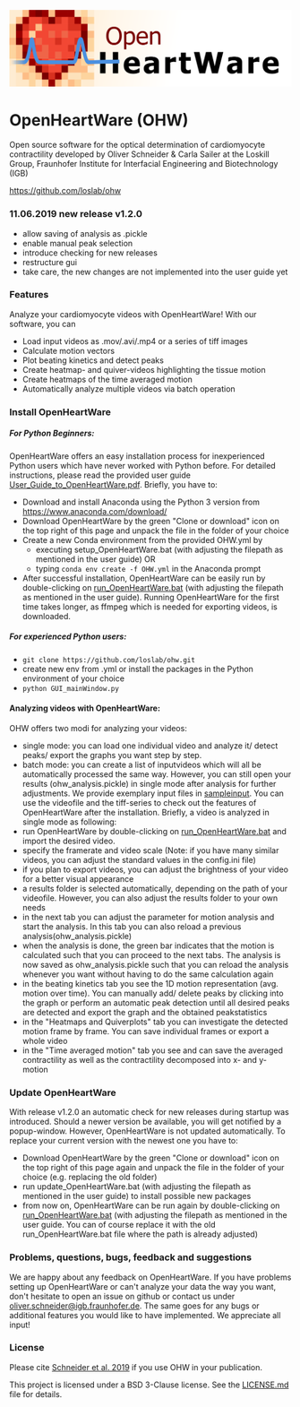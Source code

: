 ![OpenHeartWare-Logo](/icons/ohw-logo.png)

# OpenHeartWare (OHW)
Open source software for the optical determination of cardiomyocyte contractility
developed by Oliver Schneider & Carla Sailer at the Loskill Group, Fraunhofer Institute for Interfacial Engineering and Biotechnology (IGB)

https://github.com/loslab/ohw

### 11.06.2019 new release v1.2.0

* allow saving of analysis as .pickle
* enable manual peak selection
* introduce checking for new releases
* restructure gui
* take care, the new changes are not implemented into the user guide yet

### Features 
Analyze your cardiomyocyte videos with OpenHeartWare! With our software, you can
* Load input videos as .mov/.avi/.mp4 or a series of tiff images
* Calculate motion vectors 
* Plot beating kinetics and detect peaks
* Create heatmap- and quiver-videos highlighting the tissue motion
* Create heatmaps of the time averaged motion
* Automatically analyze multiple videos via batch operation

### Install OpenHeartWare
##### For Python Beginners: 
OpenHeartWare offers an easy installation process for inexperienced Python users which have never worked with Python before. For detailed instructions, please read the provided user guide [User_Guide_to_OpenHeartWare.pdf]( User_Guide_to_OpenHeartWare.pdf). 
Briefly, you have to:
* Download and install Anaconda using the Python 3 version from https://www.anaconda.com/download/ 
* Download OpenHeartWare by the green "Clone or download" icon on the top right of this page and unpack the file in the folder of your choice
* Create a new Conda environment from the provided OHW.yml by
  * executing setup_OpenHeartWare.bat (with adjusting the filepath as mentioned in the user guide)
  OR
  * typing `conda env create -f OHW.yml` in the Anaconda prompt
* After successful installation, OpenHeartWare can be easily run by double-clicking on [run_OpenHeartWare.bat](run_OpenHeartWare.bat) (with adjusting the filepath as mentioned in the user guide). Running OpenHeartWare for the first time takes longer, as ffmpeg which is needed for exporting videos, is downloaded.

##### For experienced Python users:
* `git clone https://github.com/loslab/ohw.git`
* create new env from .yml or install the packages in the Python environment of your choice
* `python GUI_mainWindow.py`

#### Analyzing videos with OpenHeartWare:
OHW offers two modi for analyzing your videos:
* single mode: you can load one individual video and analyze it/ detect peaks/ export the graphs you want step by step.
* batch mode: you can create a list of inputvideos which will all be automatically processed the same way. However, you can still open your results (ohw_analysis.pickle) in single mode after analysis for further adjustments.
We provide exemplary input files in [sampleinput](sampleinput]). You can use the videofile and the tiff-series to check out the features of OpenHeartWare after the installation. 
Briefly, a video is analyzed in single mode as following:
* run OpenHeartWare by double-clicking on [run_OpenHeartWare.bat](run_OpenHeartWare.bat) and import the desired video.
* specify the framerate and video scale (Note: if you have many similar videos, you can adjust the standard values in the config.ini file)
* if you plan to export videos, you can adjust the brightness of your video for a better visual appearance
* a results folder is selected automatically, depending on the path of your videofile. However, you can also adjust the results folder to your own needs
* in the next tab you can adjust the parameter for motion analysis and start the analysis. In this tab you can also reload a previous analysis(ohw_analysis.pickle)
* when the analysis is done, the green bar indicates that the motion is calculated such that you can proceed to the next tabs. The analysis is now saved as ohw_analysis.pickle such that you can reload the analysis whenever you want without having to do the same calculation again 
* in the beating kinetics tab you see the 1D motion representation (avg. motion over time). You can manually add/ delete peaks by clicking into the graph or perform an automatic peak detection until all desired peaks are detected and export the graph and the obtained peakstatistics
* in the "Heatmaps and Quiverplots" tab you can investigate the detected motion frame by frame. You can save individual frames or export a whole video
* in the "Time averaged motion" tab you see and can save the averaged contractility as well as the contractility decomposed into x- and y-motion

### Update OpenHeartWare
With release v1.2.0 an automatic check for new releases during startup was introduced. Should a newer version be available, you will get notified by a popup-window. However, OpenHeartWare is not updated automatically. To replace your current version with the newest one you have to:
* Download OpenHeartWare by the green "Clone or download" icon on the top right of this page again and unpack the file in the folder of your choice (e.g. replacing the old folder)
* run update_OpenHeartWare.bat (with adjusting the filepath as mentioned in the user guide) to install possible new packages
* from now on, OpenHeartWare can be run again by double-clicking on [run_OpenHeartWare.bat](run_OpenHeartWare.bat) (with adjusting the filepath as mentioned in the user guide. You can of course replace it with the old run_OpenHeartWare.bat file where the path is already adjusted)

### Problems, questions, bugs, feedback and suggestions
We are happy about any feedback on OpenHeartWare. If you have problems setting up OpenHeartWare or can't analyze your data the way you want, don't hesitate to open an issue on github or contact us under oliver.schneider@igb.fraunhofer.de. The same goes for any bugs or additional features you would like to have implemented. We appreciate all input!

### License
Please cite [Schneider et al. 2019](https://www.liebertpub.com/doi/abs/10.1089/ten.TEA.2019.0002) if you use OHW in your publication.

This project is licensed under a BSD 3-Clause license. See the [LICENSE.md](licence.md) file for details.